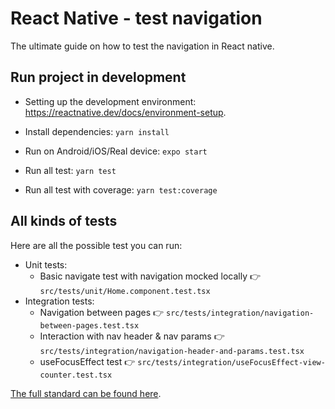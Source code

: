 # React Native - test navigation

The ultimate guide on how to test the navigation in React native.

## Run project in development

- Setting up the development environment: https://reactnative.dev/docs/environment-setup.

- Install dependencies: `yarn install`

- Run on Android/iOS/Real device: `expo start`

- Run all test: `yarn test`

- Run all test with coverage: `yarn test:coverage`

## All kinds of tests

Here are all the possible test you can run:

- Unit tests:
    - Basic navigate test with navigation mocked locally 👉 `src/tests/unit/Home.component.test.tsx`
- Integration tests:
    - Navigation between pages 👉 `src/tests/integration/navigation-between-pages.test.tsx`
    - Interaction with nav header & nav params 👉 `src/tests/integration/navigation-header-and-params.test.tsx`
    - useFocusEffect test 👉 `src/tests/integration/useFocusEffect-view-counter.test.tsx`

[The full standard can be found here](https://www.notion.so/m33/How-to-test-navigation-3fbdf9880a8a4d3b9b24d5a936ae3459).
